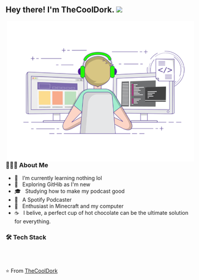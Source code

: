 <h2> Hey there! I'm TheCoolDork. <img src="https://github.com/souvikguria98/souvikguria98/blob/master/Hi.gif" width="25"></h2>
<img align="right" alt="GIF" src="https://raw.githubusercontent.com/devSouvik/devSouvik/master/gif3.gif" width="500"/>

<h3> 👨🏻‍💻 About Me </h3>

- 🔭 &nbsp; I’m currently learning nothing lol
- 🤔 &nbsp; Exploring GitHib as I'm new
- 🎓 &nbsp; Studying how to make my podcast good
- 💼 &nbsp; A
Spotify Podcaster 
- 🌱 &nbsp; Enthusiast in Minecraft and my computer
- ☕ &nbsp; I belive, a perfect cup of hot chocolate can be the ultimate solution for everything. 

<h3>🛠 Tech Stack</h3>


<br>


</br>






⭐️ From [TheCoolDork](https://github.com/TheCoolDork)